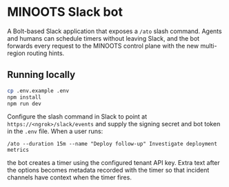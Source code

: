 # MINOOTS Slack bot

A Bolt-based Slack application that exposes a `/ato` slash command. Agents and
humans can schedule timers without leaving Slack, and the bot forwards every
request to the MINOOTS control plane with the new multi-region routing hints.

## Running locally

```bash
cp .env.example .env
npm install
npm run dev
```

Configure the slash command in Slack to point at `https://<ngrok>/slack/events`
and supply the signing secret and bot token in the `.env` file. When a user runs:

```
/ato --duration 15m --name "Deploy follow-up" Investigate deployment metrics
```

the bot creates a timer using the configured tenant API key. Extra text after
the options becomes metadata recorded with the timer so that incident channels
have context when the timer fires.
